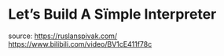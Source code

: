 # Let’s Build A Sïmple Interpreter
source:
https://ruslanspivak.com/
https://www.bilibili.com/video/BV1cE411f78c

